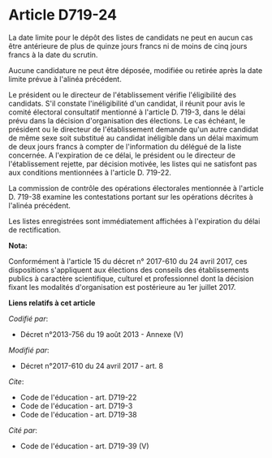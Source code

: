# Article D719-24

La date limite pour le dépôt des listes de candidats ne peut en aucun cas être antérieure de plus de quinze jours francs ni
de moins de cinq jours francs à la date du scrutin.

Aucune candidature ne peut être déposée, modifiée ou retirée après la date limite prévue à l'alinéa précédent.

Le président ou le directeur de l'établissement vérifie l'éligibilité des candidats. S'il constate l'inéligibilité d'un
candidat, il réunit pour avis le comité électoral consultatif mentionné à l'article D. 719-3, dans le délai prévu dans la
décision d'organisation des élections. Le cas échéant, le président ou le directeur de l'établissement demande qu'un autre
candidat de même sexe soit substitué au candidat inéligible dans un délai maximum de deux jours francs à compter de
l'information du délégué de la liste concernée. A l'expiration de ce délai, le président ou le directeur de l'établissement
rejette, par décision motivée, les listes qui ne satisfont pas aux conditions mentionnées à l'article D. 719-22.

La commission de contrôle des opérations électorales mentionnée à l'article D. 719-38 examine les contestations portant sur
les opérations décrites à l'alinéa précédent.

Les listes enregistrées sont immédiatement affichées à l'expiration du délai de rectification.

**Nota:**

Conformément à l'article 15 du décret n° 2017-610 du 24 avril 2017, ces dispositions s'appliquent aux élections des conseils
des établissements publics à caractère scientifique, culturel et professionnel dont la décision fixant les modalités
d'organisation est postérieure au 1er juillet 2017.

**Liens relatifs à cet article**

_Codifié par_:

  - Décret n°2013-756 du 19 août 2013 -  Annexe (V)

_Modifié par_:

  - Décret n°2017-610 du 24 avril 2017 - art. 8

_Cite_:

  - Code de l'éducation - art. D719-22
  - Code de l'éducation - art. D719-3
  - Code de l'éducation - art. D719-38

_Cité par_:

  - Code de l'éducation - art. D719-39 (V)
